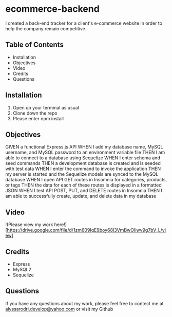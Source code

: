 # ecommerce-backend

I created a back-end tracker for a client's e-commerce website in order to help the company remain competitive.

## Table of Contents
- Installation
- Objectives
- Video
- Credits
- Questions

## Installation
1. Open up your terminal as usual
2. Clone down the repo
3. Please enter npm install

## Objectives
GIVEN a functional Express.js API
WHEN I add my database name, MySQL username, and MySQL password to an environment variable file
THEN I am able to connect to a database using Sequelize
WHEN I enter schema and seed commands
THEN a development database is created and is seeded with test data
WHEN I enter the command to invoke the application
THEN my server is started and the Sequelize models are synced to the MySQL database
WHEN I open API GET routes in Insomnia for categories, products, or tags
THEN the data for each of these routes is displayed in a formatted JSON
WHEN I test API POST, PUT, and DELETE routes in Insomnia
THEN I am able to successfully create, update, and delete data in my database

## Video

!(Please view my work here!)[https://drive.google.com/file/d/1zm609IqE9boy68I3VmBwOIiwv9g7bV_L/view]

## Credits
 - Express
 - MySQL2
 - Sequelize

 ## Questions
 If you have any questions about my work, please feel free to contect me at alyssarodri.develop@yahoo.com or visit my Github